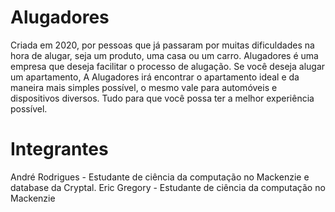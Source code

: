 # Alugadores
Criada em 2020, por pessoas que já passaram por muitas dificuldades na hora de alugar, seja um produto, uma casa ou um carro. Alugadores é uma empresa que deseja facilitar o processo de alugação. Se você deseja alugar um apartamento, A Alugadores irá encontrar o apartamento ideal e da maneira mais simples possível, o mesmo vale para automóveis e dispositivos diversos. Tudo para que você possa ter a melhor experiência possível.

# Integrantes
André Rodrigues - Estudante de ciência da computação no Mackenzie e database da Cryptal.
Eric Gregory - Estudante de ciência da computação no Mackenzie
